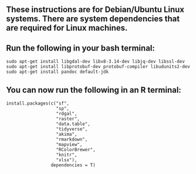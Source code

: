 ## These instructions are for Debian/Ubuntu Linux systems. There are system dependencies that are required for Linux machines.

## Run the following in your bash terminal:

    sudo apt-get install libgdal-dev libv8-3.14-dev libjq-dev libssl-dev 
    sudo apt-get install libprotobuf-dev protobuf-compiler libudunits2-dev 
    sudo apt-get install pandoc default-jdk

## You can now run the following in an R terminal:
	
    install.packages(c("sf",
                       "sp",
                       "rdgal",
                       "raster",
                       "data.table",
                       "tidyverse",
                       "akima",
                       "rmarkdown",
                       "mapview",
                       "RColorBrewer",
                       "knitr",
                       "xlsx"),
                     dependencies = T)
